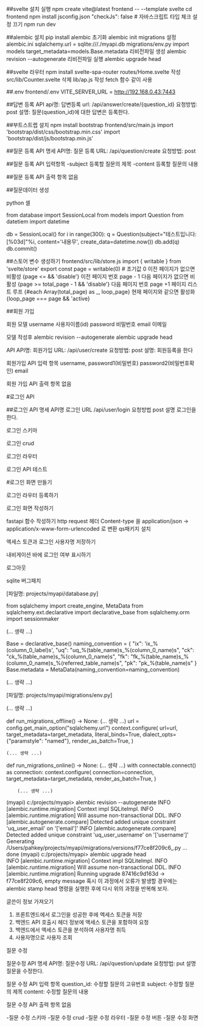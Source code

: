 ##svelte 설치 실행
npm create vite@latest frontend -- --template svelte
cd frontend
npm install
jsconfig.json  "checkJs": false  # 자바스크립트 타입 체크 설정 끄기
 npm run dev


##alembic 설치
pip install alembic
초기화  alembic init migrations
설정  alembic.ini sqlalchemy.url = sqlite:///./myapi.db
      migrations/env.py import models  target_metadata=models.Base.metadata
리비전파일 생성 alembic revision --autogenerate
리비전파일 실행 alembic upgrade head


##svelte 라우터
npm install svelte-spa-router
routes/Home.svelte 작성
src/lib/Counter.svelte 삭제 lib/ap.js 작성 fetch 함수 같이 사용


##.env
frontend/.env VITE_SERVER_URL = http://192.168.0.43:7443


##답변 등록 API
api명: 답변등록
url: /api/answer/create/{question_id}
요청방법:  post
설명:  질문(question_id)에 대한 답변은 등록한다.


##부트스트랩 설치
npm install bootstrap
frontend/src/main.js 
import 'bootstrap/dist/css/bootstrap.min.css'
import 'bootstrap/dist/js/bootstrap.min.js'


##질문 등록 API 명세
API명: 질문 등록
URL: /api/question/create
요청방법: post

##질문 등록 API 입력항목
-subject 등록할 질문의 제목
-content 등록할 질문의 내용

##질문 등록 API 출력 항목
없음


##질문데이터 생성

python 셀

from database import SessionLocal
from models import Question
from datetiem import datetime

db = SessionLocal()
for i in range(300):
      q = Question(subject="테스트입니다:[%03d]"%i, content='내용무', create_data=datetime.now())
      db.add(q)
db.commit()


##스토어 변수 생성하기
frontend/src/lib/store.js
import { writable } from 'svelte/store'
export const page = writable(0) # 초기값 0
이전 페이지가 없으면 비활성   {page <= && 'disable'}
이전 페이지 번호              page - 1
다음 페이지가 없으면 비활성   {page >= total_page - 1 && 'disable'}
다음 페이지 번호              page +1
페이지 리스트 루프            {#each Array(total_page) as _, loop_page}
현재 페이지와 같으면 활성화   {loop_page === page && 'active}


##회원 가입


회원 모델
username    사용자이름(id)
password    비밀번호
email       이메일

모델 작성후 alembic revision --autogenerate alembic upgrade head

API
API명:      회원가입
URL:        /api/user/create
요청방법:   post
설명:       회원등록을 한다

회원가입 API 입력 항목
username, password1(비밀번호) password2(비밀번호확인) email

회원 가입 API 출력 항목
없음


#로그인 API

##로그인 API 명세
API명       로그인
URL         /api/user/login
요청방법    post
설명        로그인을 한다.


로그인 스키마

로그인 crud

로그인 라우터

로그인 API 테스트


#로그인 화면 만들기

로그인 라우터 등록하기

로그인 화면 작성하기

fastapi 함수 작성하기
http request 헤더 Content-type 을 application/json -> application/x-www-form-urlencoded 로 변환
qs패키지 설치

엑세스 토큰과 로그인 사용자명 저장하기

내비게이션 바에 로그인 여부 표시하기

로그아웃


sqlite 버그패치 

[파일명: projects/myapi/database.py]

from sqlalchemy import create_engine, MetaData
from sqlalchemy.ext.declarative import declarative_base
from sqlalchemy.orm import sessionmaker

(... 생략 ...)

Base = declarative_base()
naming_convention = {
    "ix": 'ix_%(column_0_label)s',
    "uq": "uq_%(table_name)s_%(column_0_name)s",
    "ck": "ck_%(table_name)s_%(column_0_name)s",
    "fk": "fk_%(table_name)s_%(column_0_name)s_%(referred_table_name)s",
    "pk": "pk_%(table_name)s"
}
Base.metadata = MetaData(naming_convention=naming_convention)

(... 생략 ...)



[파일명: projects/myapi/migrations/env.py]

(... 생략 ...)

def run_migrations_offline() -> None:
   (... 생략 ...)
    url = config.get_main_option("sqlalchemy.url")
    context.configure(
        url=url,
        target_metadata=target_metadata,
        literal_binds=True,
        dialect_opts={"paramstyle": "named"},
        render_as_batch=True,
    )

    (... 생략 ...)

def run_migrations_online() -> None:
    (... 생략 ...)
    with connectable.connect() as connection:
        context.configure(
            connection=connection,
            target_metadata=target_metadata,
            render_as_batch=True,
        )

        (... 생략 ...)



(myapi) c:/projects/myapi> alembic revision --autogenerate
INFO  [alembic.runtime.migration] Context impl SQLiteImpl.
INFO  [alembic.runtime.migration] Will assume non-transactional DDL.
INFO  [alembic.autogenerate.compare] Detected added unique constraint 'uq_user_email' on '['email']'
INFO  [alembic.autogenerate.compare] Detected added unique constraint 'uq_user_username' on '['username']'
  Generating /Users/pahkey/projects/myapi/migrations/versions/f77ce8f209c6_.py ...  done
(myapi) c:/projects/myapi> alembic upgrade head          
INFO  [alembic.runtime.migration] Context impl SQLiteImpl.
INFO  [alembic.runtime.migration] Will assume non-transactional DDL.
INFO  [alembic.runtime.migration] Running upgrade 87416c9d163d -> f77ce8f209c6, empty message
혹시 이 과정에서 오류가 발생할 경우에는 alembic stamp head 명령을 실행한 후에 다시 위의 과정을 반복해 보자.


글쓴이 정보 가져오기

1. 프론트엔드에서 로그인을 성공한 후에 엑세스 토큰을 저장
2. 백엔드 API 호출시 헤더 정보에 액세스 토큰을 포함하여 요청
3. 백엔드에서 액세스 토큰을 분석하여 사용자명 취득
4. 사용자명으로 사용자 조회


질문 수정

질문수정 API 명세
API명:      질문수정
URL:        /api/question/update
요청방법:   put
설명        질문을 수정한다.

질문 수정 API 입력 항목
question_id:      수정할 질문의 고유번호
subject:          수정할 질문의 제목 
content:          수정할 질문의 내용

질문 수정 API 출력 항목
없음

-질문 수정 스키마
-질문 수정 crud
-질문 수정 라우터
-질문 수정 버튼 
-질문 수정 화면